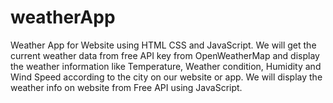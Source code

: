 # weatherApp
Weather App for Website using HTML CSS and JavaScript. We will get the current weather data from free API key from OpenWeatherMap and display the weather information like Temperature,  Weather condition, Humidity and Wind Speed according to the city on our website or app. We will display the weather info on website from Free API using JavaScript.
